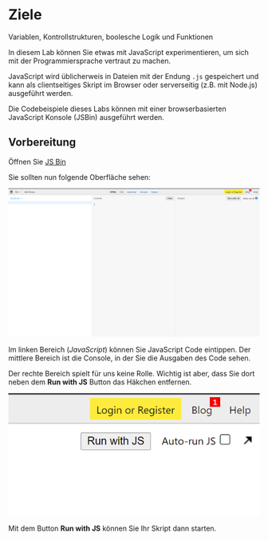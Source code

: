 # Ziele

Variablen, Kontrollstrukturen, boolesche Logik und Funktionen

In diesem Lab können Sie etwas mit JavaScript experimentieren, um sich mit der Programmiersprache vertraut zu machen.

JavaScript wird üblicherweis in Dateien mit der Endung `.js` gespeichert und kann als clientseitiges Skript im Browser oder serverseitig (z.B. mit Node.js) ausgeführt werden.

Die Codebeispiele dieses Labs können mit einer browserbasierten JavaScript Konsole (JSBin) ausgeführt werden.

## Vorbereitung

Öffnen Sie [JS Bin](https://jsbin.com/?js,console)

Sie sollten nun folgende Oberfläche sehen:

![img.png](img/js_bin.png)

Im linken Bereich (*JavaScript*) können Sie JavaScript Code eintippen. Der mittlere Bereich ist die Console, in der Sie die Ausgaben des Code sehen.

Der rechte Bereich spielt für uns keine Rolle. Wichtig ist aber, dass Sie dort neben dem **Run with JS** Button das Häkchen entfernen.

![img.png](img/haecken.png)

Mit dem Button **Run with JS** können Sie Ihr Skript dann starten.
